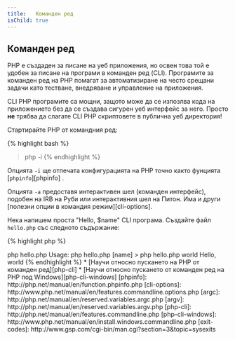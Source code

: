 ```yaml
---
title:   Команден ред
isChild: true
---
```


## Команден ред

PHP  е създаден за писане на уеб приложения, но освен това той е удобен за писане на програми в команден ред (CLI). Програмите за команден ред на PHP помагат за автоматизиране на често срещани задачи като тестване, внедряване и управление на приложения.

CLI PHP програмите са мощни, защото може да се изпозлва кода на приложението без да се създава сигурен уеб интерфейс за него. Просто **не** трябва да слагате CLI PHP скриптовете в публична уеб директория!

Стартирайте PHP от командния ред:

{% highlight bash %}
> php -i
{% endhighlight %}

Опцията `-i` ще отпечата конфигурацията на PHP точно както фунцията [`phpinfo`][phpinfo] . 

Опцията `-a` предоставя интерактивен шел (команден интерфейс), подобен на IRB на Руби или интерактивния шел на Питон. Има и други [полезни опции в командия режим][cli-options].

Нека напишем проста "Hello, $name" CLI програма. Създайте файл `hello.php` със следното съдържание:

{% highlight php %}
<?php
if ($argc != 2) {
    echo "Usage: php hello.php [name].\n";
    exit(1);
}
$name = $argv[1];
echo "Hello, $name\n";
{% endhighlight %}

PHP настройва две специални променливи въз основа аргументите, предадени на скрипта, който пускате. [`$argc`][argc] е целочислена променлива, съдържаща броя на аргументите, а [`$argv`][argv] е променлива масив, която съдържа стойността на всеки аргумент. Първият аргумент (`$argv[0]`) е винаги името с което е стартиран вашия скрипт, в този случай `hello.php`.

Изразът `exit()` се използва с положителна числена стойност, за да извести командния ред, че е настъпила грешка. Най-често срещаните стойности на изход могат да бъдат намерени [тук][exit-codes]

За да стартирате скрипта по-горе, напишете в командия ред:

{% highlight bash %}
> php hello.php
Usage: php hello.php [name]
> php hello.php world
Hello, world
{% endhighlight %}


 * [Научи относно пускането на PHP от команден ред][php-cli]
 * [Научи относно пускането от команден ред на PHP под Windows][php-cli-windows]

[phpinfo]: http://php.net/manual/en/function.phpinfo.php
[cli-options]: http://www.php.net/manual/en/features.commandline.options.php
[argc]: http://php.net/manual/en/reserved.variables.argc.php
[argv]: http://php.net/manual/en/reserved.variables.argv.php
[php-cli]: http://php.net/manual/en/features.commandline.php
[php-cli-windows]: http://www.php.net/manual/en/install.windows.commandline.php
[exit-codes]: http://www.gsp.com/cgi-bin/man.cgi?section=3&topic=sysexits
